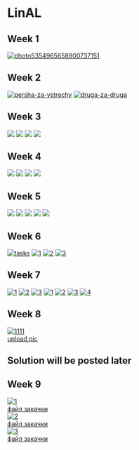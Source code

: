 # LinAL


## Week 1

<a href="https://ibb.co/BPfKhjC"><img src="https://i.ibb.co/g7rF0wR/photo5354965658900737151.jpg" alt="photo5354965658900737151" border="0"></a>

## Week 2

<a href="https://ibb.co/Pm5SXvY"><img src="https://i.ibb.co/TvHCjxT/persha-za-vstrechy.jpg" alt="persha-za-vstrechy" border="0"></a>
<a href="https://ibb.co/86360Hn"><img src="https://i.ibb.co/FgvgKFk/druga-za-druga.jpg" alt="druga-za-druga" border="0"></a>

## Week 3

<a href="https://savepice.ru" target="_blank" title="хостинг картинок"><img src="https://cdn1.savepice.ru/uploads/2020/2/27/9311476d3c99b72124f003f47576d119-full.png" border="0"/></a>
<a href="https://savepice.ru" target="_blank" title="хостинг картинок"><img src="https://cdn1.savepice.ru/uploads/2020/2/27/405b6d27fdd95e6a8e939fe3e034538b-full.png" border="0"/></a>
<a href="https://savepice.ru" target="_blank" title="хостинг картинок"><img src="https://cdn1.savepice.ru/uploads/2020/2/27/a088b00ccf1e371dd50c36f79d822796-full.jpg" border="0"/></a>
<a href="https://savepice.ru" target="_blank" title="хостинг картинок"><img src="https://cdn1.savepice.ru/uploads/2020/2/27/8d1eca845bdf8f4f2df744bdc9e53f9e-full.jpg" border="0"/></a>

## Week 4

<a href="https://savepice.ru" target="_blank" title="хостинг картинок"><img src="https://cdn1.savepice.ru/uploads/2020/2/23/a67337d106ad1245fa201e9928fe2903-full.png" border="0"/></a>
<a href="https://savepice.ru" target="_blank" title="хостинг картинок"><img src="https://cdn1.savepice.ru/uploads/2020/2/23/fa90b88211438a297b126564f2c41c24-full.png" border="0"/></a>
<a href="https://savepice.ru" target="_blank" title="хостинг картинок"><img src="https://cdn1.savepice.ru/uploads/2020/2/23/565a314bca1c6691ec9a1a6ad4776888-full.jpg" border="0"/></a>
<a href="https://savepice.ru" target="_blank" title="хостинг картинок"><img src="https://cdn1.savepice.ru/uploads/2020/2/23/669d18c70106f196426e6e78ef5e9c0e-full.jpg" border="0"/></a>

## Week 5

<a href="https://savepice.ru" target="_blank" title="хостинг картинок"><img src="https://cdn1.savepice.ru/uploads/2020/3/1/e93bfe0077499f5ab66cd31997713e4b-full.png" border="0"/></a>
<a href="https://savepice.ru" target="_blank" title="хостинг картинок"><img src="https://cdn1.savepice.ru/uploads/2020/3/1/5560581f7a67b38f2fb82c3406e3d84e-full.png" border="0"/></a>
<a href="https://savepice.ru" target="_blank" title="хостинг картинок"><img src="https://cdn1.savepice.ru/uploads/2020/3/1/61f3e96c31de216b7d1a9f2b230c668e-full.jpg" border="0"/></a>
<a href="https://savepice.ru" target="_blank" title="хостинг картинок"><img src="https://cdn1.savepice.ru/uploads/2020/3/1/f0a8f36267252e55bdc6b4c2908ae21f-full.jpg" border="0"/></a>
<a href="https://savepice.ru" target="_blank" title="хостинг картинок"><img src="https://cdn1.savepice.ru/uploads/2020/3/1/38048817c5ce3dac16ae67f5e43bebb7-full.jpg" border="0"/></a>

## Week 6

<a href="https://ibb.co/KGG6rQJ"><img src="https://i.ibb.co/8BBM7RH/tasks.png" alt="tasks" border="0"></a>
<a href="https://imgbb.com/"><img src="https://i.ibb.co/ZVQQ9Z8/1.jpg" alt="1" border="0"></a>
<a href="https://imgbb.com/"><img src="https://i.ibb.co/3hJWV9j/2.jpg" alt="2" border="0"></a>
<a href="https://imgbb.com/"><img src="https://i.ibb.co/dWjLL3H/3.jpg" alt="3" border="0"></a>

## Week 7

<a href="https://ibb.co/qjJc1sH"><img src="https://i.ibb.co/NCTJYj0/1.png" alt="1" border="0"></a>
<a href="https://ibb.co/M2ZJ0XY"><img src="https://i.ibb.co/7Yj0m9w/2.png" alt="2" border="0"></a>
<a href="https://ibb.co/X3XFphW"><img src="https://i.ibb.co/KL6V7M5/3.png" alt="3" border="0"></a>
<a href="https://ibb.co/3YP26vR"><img src="https://i.ibb.co/PzVKXMD/1.jpg" alt="1" border="0"></a>
<a href="https://ibb.co/VgcsyLJ"><img src="https://i.ibb.co/gSLx1rm/2.jpg" alt="2" border="0"></a>
<a href="https://ibb.co/Pr5kPfF"><img src="https://i.ibb.co/cyNqZ7k/3.jpg" alt="3" border="0"></a>
<a href="https://ibb.co/LgvJ7Pt"><img src="https://i.ibb.co/z2N7v5R/4.jpg" alt="4" border="0"></a>

## Week 8

<a href="https://ibb.co/XjxXpt2"><img src="https://i.ibb.co/ckhJtQg/1111.png" alt="1111" border="0"></a><br /><a target='_blank' href='https://imgbb.com/'>upload pic</a><br />
## Solution will be posted later

## Week 9

<a href="https://ibb.co/86X0SzK"><img src="https://i.ibb.co/ChWzTJ1/1.png" alt="1" border="0"></a><br /><a target='_blank' href='https://ru.imgbb.com/'>файл закачки</a><br />
<a href="https://ibb.co/XFbMc4f"><img src="https://i.ibb.co/9yNSQvm/2.png" alt="2" border="0"></a><br /><a target='_blank' href='https://ru.imgbb.com/'>файл закачки</a><br />
<a href="https://ibb.co/h2t45WV"><img src="https://i.ibb.co/HGkbvzq/3.png" alt="3" border="0"></a><br /><a target='_blank' href='https://ru.imgbb.com/'>файл закачки</a><br />





